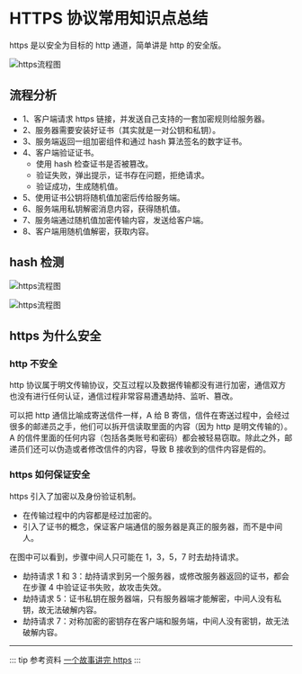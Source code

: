 # HTTPS 协议常用知识点总结

https 是以安全为目标的 http 通道，简单讲是 http 的安全版。

![https流程图](https.png)

## 流程分析

- 1、客户端请求 https 链接，并发送自己支持的一套加密规则给服务器。
- 2、服务器需要安装好证书（其实就是一对公钥和私钥）。
- 3、服务端返回一组加密组件和通过 hash 算法签名的数字证书。
- 4、客户端验证证书。
  - 使用 hash 检查证书是否被篡改。
  - 验证失败，弹出提示，证书存在问题，拒绝请求。
  - 验证成功，生成随机值。
- 5、使用证书公钥将随机值加密后传给服务端。
- 6、服务端用私钥解密消息内容，获得随机值。
- 7、服务端通过随机值加密传输内容，发送给客户端。
- 8、客户端用随机值解密，获取内容。

## hash 检测

![https流程图](https-hash1.png)

![https流程图](https-hash2.png)

## https 为什么安全

### http 不安全

http 协议属于明文传输协议，交互过程以及数据传输都没有进行加密，通信双方也没有进行任何认证，通信过程非常容易遭遇劫持、监听、篡改。

可以把 http 通信比喻成寄送信件一样，A 给 B 寄信，信件在寄送过程中，会经过很多的邮递员之手，他们可以拆开信读取里面的内容（因为 http 是明文传输的）。A 的信件里面的任何内容（包括各类账号和密码）都会被轻易窃取。除此之外，邮递员们还可以伪造或者修改信件的内容，导致 B 接收到的信件内容是假的。

### https 如何保证安全

https 引入了加密以及身份验证机制。

- 在传输过程中的内容都是经过加密的。
- 引入了证书的概念，保证客户端通信的服务器是真正的服务器，而不是中间人。

在图中可以看到，步骤中间人只可能在 1，3，5，7 时去劫持请求。

- 劫持请求 1 和 3：劫持请求到另一个服务器，或修改服务器返回的证书，都会在步骤 4 中验证证书失败，故攻击失效。
- 劫持请求 5：证书私钥在服务器端，只有服务器端才能解密，中间人没有私钥，故无法破解内容。
- 劫持请求 7：对称加密的密钥存在客户端和服务端，中间人没有密钥，故无法破解内容。

---

::: tip 参考资料
[一个故事讲完 https](https://mp.weixin.qq.com/s/StqqafHePlBkWAPQZg3NrA)
:::
